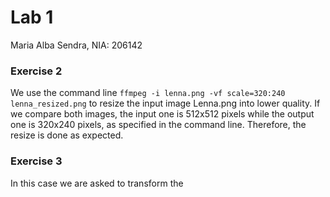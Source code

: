 # Lab 1
Maria Alba Sendra, NIA: 206142

### Exercise 2
We use the command line ```ffmpeg -i lenna.png -vf scale=320:240 lenna_resized.png``` to resize the input image Lenna.png into lower quality. If we compare both images, the input one is 512x512 pixels while the output one is 320x240 pixels, as specified in the command line. Therefore, the resize is done as expected.

### Exercise 3
In this case we are asked to transform the 
